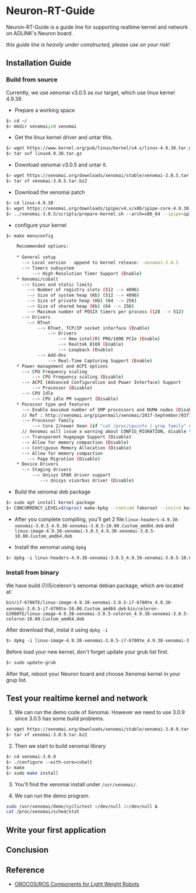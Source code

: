 # Neuron-RT-Guide

Neuron-RT-Guide is a guide line for supporting realtime kernel and network on ADLINK's Neuron board.

*this guide line is heavily under constructed, please use on your risk!*

## Installation Guide

### Build from source

Currently, we use xenomai v3.0.5 as our target, which use linux kernel 4.9.38

* Prepare a working space

```bash
$> cd ~/
$> mkdir xenomai;cd xenomai
```

* Get the linux kernel driver and untar this.

```bash
$> wget https://www.kernel.org/pub/linux/kernel/v4.x/linux-4.9.38.tar.gz
$> tar xvf linux4.9.38.tar.gz
```

* Download xenomai v3.0.5 and untar it.

```bash
$> wget https://xenomai.org/downloads/xenomai/stable/xenomai-3.0.5.tar.bz2
$> tar xf xenomai-3.0.5.tar.bz2
```

* Download the xenomai patch

```bash
$> cd linux-4.9.38
$> wget https://xenomai.org/downloads/ipipe/v4.x/x86/ipipe-core-4.9.38-x86-4.patch
$> ../xenomai-3.0.5/scripts/prepare-kernel.sh --arch=x86_64 --ipipe=ipipe-core-4.9.38-x86-4.patch
```

* configure your kernel

```bash
$> make menuconfig
```

```bash
	Recommended options:
	
	* General setup
	  --> Local version - append to kernel release: -xenomai-3.0.5
	  --> Timers subsystem
	      --> High Resolution Timer Support (Enable)
	* Xenomai/cobalt
	  --> Sizes and static limits
	    --> Number of registry slots (512 --> 4096)
	    --> Size of system heap (Kb) (512 --> 4096)
	    --> Size of private heap (Kb) (64 --> 256)
	    --> Size of shared heap (Kb) (64 --> 256)
	    --> Maximum number of POSIX timers per process (128 --> 512)
	  --> Drivers
	    --> RTnet
	        --> RTnet, TCP/IP socket interface (Enable)
	            --> Drivers
	                --> New intel(R) PRO/1000 PCIe (Enable)
	                --> Realtek 8169 (Enable)
	                --> Loopback (Enable)
	        --> Add-Ons
	            --> Real-Time Capturing Support (Enable)
	* Power management and ACPI options
	  --> CPU Frequency scaling
	      --> CPU Frequency scaling (Disable)
	  --> ACPI (Advanced Configuration and Power Interface) Support
	      --> Processor (Disable)
	  --> CPU Idle
	      --> CPU idle PM support (Disable)
	* Pocessor type and features
	  --> Enable maximum number of SMP processors and NUMA nodes (Disable)
	  // Ref : http://xenomai.org/pipermail/xenomai/2017-September/037718.html
	  --> Processor family
	      --> Core 2/newer Xeon (if "cat /proc/cpuinfo | grep family" returns 6, set as Generic otherwise)
	  // Xenomai will issue a warning about CONFIG_MIGRATION, disable those in this order
	  --> Transparent Hugepage Support (Disable)
	  --> Allow for memory compaction (Disable)
	  --> Contiguous Memory Allocation (Disable)
	  --> Allow for memory compaction
	    --> Page Migration (Disable)
	* Device Drivers
	  --> Staging drivers
	      --> Unisys SPAR driver support
	         --> Unisys visorbus driver (Disable)
```

* Build the xenomai deb package

```bash
$> sudo apt install kernel-package
$> CONCURRENCY_LEVEL=$(nproc) make-kpkg --rootcmd fakeroot --initrd kernel_image kernel_headers
```

* After you complete compiling, you'll get 2 file:`linux-headers-4.9.38-xenomai-3.0.5_4.9.38-xenomai-3.0.5-10.00.Custom_amd64.deb` and `linux-image-4.9.38-xenomai-3.0.5_4.9.38-xenomai-3.0.5-10.00.Custom_amd64.deb`

* Install the xenomai using `dpkg`

```bash
$> dpkg -i linux-headers-4.9.38-xenomai-3.0.5_4.9.38-xenomai-3.0.5-10.00.Custom_amd64.deb linux-image-4.9.38-xenomai-3.0.5_4.9.38-xenomai-3.0.5-10.00.Custom_amd64.deb
```

### Install from binary

We have build i7/i5/celeron's xenomai debian package, which are located at:

`bin/i7-6700TE/linux-image-4.9.38-xenomai-3.0.5-i7-6700te_4.9.38-xenomai-3.0.5-i7-6700te-10.00.Custom_amd64.deb`
`bin/celeron-G3900TE/linux-image-4.9.38-xenomai-3.0.5-celeron_4.9.38-xenomai-3.0.5-celeron-10.00.Custom_amd64.deb`

After download that, instal it using `dpkg -i`

```bash
$> dpkg -i linux-image-4.9.38-xenomai-3.0.5-i7-6700te_4.9.38-xenomai-3.0.5-i7-6700te-10.00.Custom_amd64.deb
```

Before load your new kernel, don't forget update your grub list first.

```bash
$> sudo update-grub
```

After that, reboot your Neuron board and choose Xenomai kernel in your grup list.

## Test your realtime kernel and network
1. We can run the demo code of Xenomai. However we need to use 3.0.9 since 3.0.5 has some build problems.

```bash
$> wget https://xenomai.org/downloads/xenomai/stable/xenomai-3.0.9.tar.bz2
$> tar xf xenomai-3.0.9.tar.bz2
```

2. Then we start to build xenomai library

```bash
$> cd xenomai-3.0.9
$> ./configure --with-core=cobalt
$> make
$> sudo make install
```

3. You'll find the xenomai install under `/usr/xenomai/`.

4. We can run the demo program.

```bash 
sudo /usr/xenomai/demo/cyclictest >/dev/null 2>/dev/null &
cat /proc/xenomai/sched/stat
```

## Write your first application

## Conclusion

## Reference 

* [OROCOS/ROS Components for Light Weight Robots](https://rtt-lwr.readthedocs.io/en/latest/index.html)


